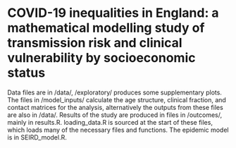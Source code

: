 # COVID-19 inequalities in England: a mathematical modelling study of transmission risk and clinical vulnerability by socioeconomic status 

Data files are in /data/, /exploratory/ produces some supplementary plots. The files in /model_inputs/ calculate the age structure, clinical fraction, and contact matrices for the analysis, alternatively the outputs from these files are also in /data/. Results of the study are produced in files in /outcomes/, mainly in results.R. loading_data.R is sourced at the start of these files, which loads many of the necessary files and functions. The epidemic model is in SEIRD_model.R.
